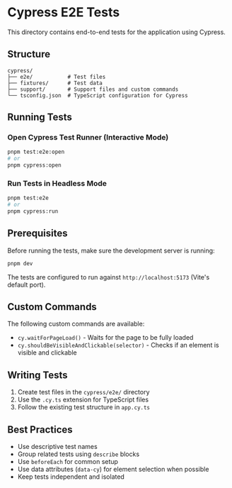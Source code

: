 # Cypress E2E Tests

This directory contains end-to-end tests for the application using Cypress.

## Structure

```
cypress/
├── e2e/           # Test files
├── fixtures/      # Test data
├── support/       # Support files and custom commands
└── tsconfig.json  # TypeScript configuration for Cypress
```

## Running Tests

### Open Cypress Test Runner (Interactive Mode)
```bash
pnpm test:e2e:open
# or
pnpm cypress:open
```

### Run Tests in Headless Mode
```bash
pnpm test:e2e
# or
pnpm cypress:run
```

## Prerequisites

Before running the tests, make sure the development server is running:

```bash
pnpm dev
```

The tests are configured to run against `http://localhost:5173` (Vite's default port).

## Custom Commands

The following custom commands are available:

- `cy.waitForPageLoad()` - Waits for the page to be fully loaded
- `cy.shouldBeVisibleAndClickable(selector)` - Checks if an element is visible and clickable

## Writing Tests

1. Create test files in the `cypress/e2e/` directory
2. Use the `.cy.ts` extension for TypeScript files
3. Follow the existing test structure in `app.cy.ts`

## Best Practices

- Use descriptive test names
- Group related tests using `describe` blocks
- Use `beforeEach` for common setup
- Use data attributes (`data-cy`) for element selection when possible
- Keep tests independent and isolated 
